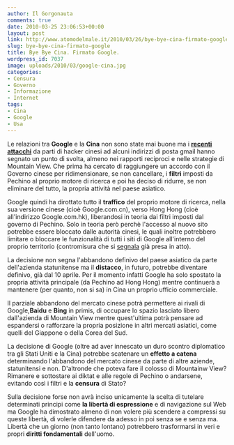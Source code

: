 ```yaml
---
author: Il Gorgonauta
comments: true
date: 2010-03-25 23:06:53+00:00
layout: post
link: http://www.atomodelmale.it/2010/03/26/bye-bye-cina-firmato-google/
slug: bye-bye-cina-firmato-google
title: Bye Bye Cina. Firmato Google.
wordpress_id: 7037
image: uploads/2010/03/google-cina.jpg
categories:
- Censura
- Governo
- Informazione
- Internet
tags:
- Cina
- Google
- Usa
---
```



Le relazioni tra **Google** e la **Cina** non sono state mai buone ma i **[recenti attacchi](/2010/01/13/la-cina-scopre-il-dalai-lama-grazie-a-google.html)** da parti di hacker cinesi ad alcuni indirizzi di posta gmail hanno segnato un punto di svolta, almeno nei rapporti reciproci e nelle strategie di Mountain View. Che prima ha cercato di raggiungere un accordo con il Governo cinese per ridimensionare, se non cancellare, i **filtri** imposti da Pechino al proprio motore di ricerca e poi ha deciso di ridurre, se non eliminare del tutto, la propria attività nel paese asiatico.

Google quindi ha dirottato tutto il **traffico** del proprio motore di ricerca, nella sua versione cinese (cioè Google.com.cn), verso Hong Hong (cioè all'indirizzo Google.com.hk), liberandosi in teoria dai filtri imposti dal governo di Pechino. Solo in teoria però perchè l'accesso al nuovo sito potrebbe essere bloccato dalle autorità cinesi, le quali inoltre potrebbero limitare o bloccare le funzionalità di tutti i siti di Google all'interno del proprio territorio (contromisura che si [segnala](http://www.google.com/prc/report.html#hl=en) già presa in atto).

La decisione non segna l'abbandono definivo del paese asiatico da parte dell'azienda statunitense ma il **distacco**, in futuro, potrebbe diventare definivo, già dal 10 aprile. Per il momento infatti Google ha solo spostato la propria attività principale (da Pechino ad Hong Hong) mentre continuerà a mantenere (per quanto, non si sa) in Cina un proprio ufficio commerciale.

Il parziale abbandono del mercato cinese potrà permettere ai rivali di Google,**Baidu** e **Bing** in primis, di occupare lo spazio lasciato libero dall'azienda di Mountain View mentre quest'ultima potrà pensare ad espandersi o rafforzare la propria posizione in altri mercati asiatici, come quelli del Giappone o della Corea del Sud.

La decisione di Google (oltre ad aver innescato un duro scontro diplomatico tra gli Stati Uniti e la Cina) potrebbe scatenare un **effetto a catena** determinando l'abbandono del mercato cinese da parte di altre aziende, statunitensi e non. D'altronde che poteva fare il colosso di Mountainw View? Rimanere e sottostare ai diktat e alle regole di Pechino o andarsene, evitando così i filtri e la **censura** di Stato?

Sulla decisione forse non avrà inciso unicamente la scelta di tutelare determinati principi come **la libertà di espressione** e di navigazione sul Web ma Google ha dimostrato almeno di non volere più scendere a compressi su queste libertà, di volerle difendere da adesso in poi senza se e senza ma. Libertà che un giorno (non tanto lontano) potrebbero trasformarsi in veri e propri **diritti fondamentali** dell'uomo.
